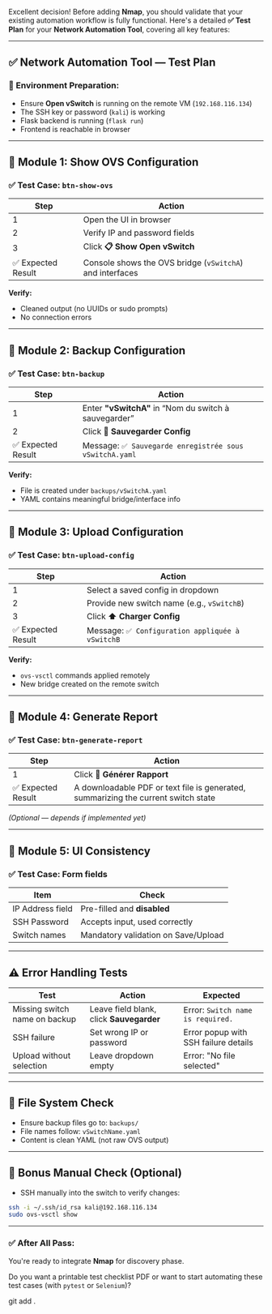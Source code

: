 Excellent decision! Before adding **Nmap**, you should validate that your existing automation workflow is fully functional. Here's a detailed **✅ Test Plan** for your **Network Automation Tool**, covering all key features:

---

## ✅ **Network Automation Tool — Test Plan**

### 🧪 Environment Preparation:

* Ensure **Open vSwitch** is running on the remote VM (`192.168.116.134`)
* The SSH key or password (`kali`) is working
* Flask backend is running (`flask run`)
* Frontend is reachable in browser

---

## 🧩 Module 1: Show OVS Configuration

### ✅ Test Case: `btn-show-ovs`

| Step              | Action                                                   |
| ----------------- | -------------------------------------------------------- |
| 1                 | Open the UI in browser                                   |
| 2                 | Verify IP and password fields                            |
| 3                 | Click **📋 Show Open vSwitch**                           |
| ✅ Expected Result | Console shows the OVS bridge (`vSwitchA`) and interfaces |

**Verify:**

* Cleaned output (no UUIDs or sudo prompts)
* No connection errors

---

## 🧩 Module 2: Backup Configuration

### ✅ Test Case: `btn-backup`

| Step              | Action                                                 |
| ----------------- | ------------------------------------------------------ |
| 1                 | Enter **"vSwitchA"** in “Nom du switch à sauvegarder”  |
| 2                 | Click **💾 Sauvegarder Config**                        |
| ✅ Expected Result | Message: `✅ Sauvegarde enregistrée sous vSwitchA.yaml` |

**Verify:**

* File is created under `backups/vSwitchA.yaml`
* YAML contains meaningful bridge/interface info

---

## 🧩 Module 3: Upload Configuration

### ✅ Test Case: `btn-upload-config`

| Step              | Action                                          |
| ----------------- | ----------------------------------------------- |
| 1                 | Select a saved config in dropdown               |
| 2                 | Provide new switch name (e.g., `vSwitchB`)      |
| 3                 | Click **⬆️ Charger Config**                     |
| ✅ Expected Result | Message: `✅ Configuration appliquée à vSwitchB` |

**Verify:**

* `ovs-vsctl` commands applied remotely
* New bridge created on the remote switch

---

## 🧩 Module 4: Generate Report

### ✅ Test Case: `btn-generate-report`

| Step              | Action                                                                             |
| ----------------- | ---------------------------------------------------------------------------------- |
| 1                 | Click **📝 Générer Rapport**                                                       |
| ✅ Expected Result | A downloadable PDF or text file is generated, summarizing the current switch state |

*(Optional — depends if implemented yet)*

---

## 🧩 Module 5: UI Consistency

### ✅ Test Case: Form fields

| Item             | Check                               |
| ---------------- | ----------------------------------- |
| IP Address field | Pre-filled and **disabled**         |
| SSH Password     | Accepts input, used correctly       |
| Switch names     | Mandatory validation on Save/Upload |

---

## ⚠️ Error Handling Tests

| Test                          | Action                                   | Expected                             |
| ----------------------------- | ---------------------------------------- | ------------------------------------ |
| Missing switch name on backup | Leave field blank, click **Sauvegarder** | Error: `Switch name is required.`    |
| SSH failure                   | Set wrong IP or password                 | Error popup with SSH failure details |
| Upload without selection      | Leave dropdown empty                     | Error: "No file selected"            |

---

## 📂 File System Check

* Ensure backup files go to: `backups/`
* File names follow: `vSwitchName.yaml`
* Content is clean YAML (not raw OVS output)

---

## 🧪 Bonus Manual Check (Optional)

* SSH manually into the switch to verify changes:

```bash
ssh -i ~/.ssh/id_rsa kali@192.168.116.134
sudo ovs-vsctl show
```

---

### ✅ After All Pass:

You're ready to integrate **Nmap** for discovery phase.

Do you want a printable test checklist PDF or want to start automating these test cases (with `pytest` or `Selenium`)?



git add .

